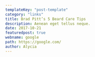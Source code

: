```yaml
---
templateKey: "post-template"
category: "links"
title: Brad Pitt’s 5 Beard Care Tips
description: Aenean eget tellus neque.
date: 2017-10-21
featuredpost: true
webname: google
path: https://google.com/
author: Alycia
---
```

